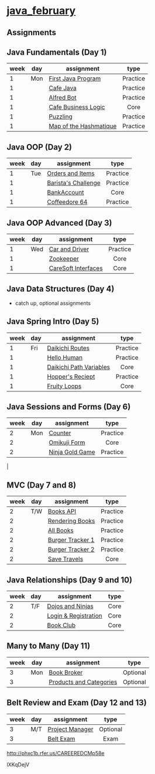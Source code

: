 # [java_february](https://www.tylermaxwell.co/java_february/)

## Assignments

## Java Fundamentals (Day 1)


| week | day |  assignment                                                                                | type     |
|------|-----|--------------------------------------------------------------------------------------------|:--------:|
| 1    | Mon | [First Java Program](/assignments_java/fundamentals/firstJavaProgram/README.md)            | Practice |
| 1    |     | [Cafe Java](/assignments_java/fundamentals/cafeJava/README.md)                             | Practice |
| 1    |     | [Alfred Bot](/assignments_java/fundamentals/alfredBot/README.md)                           | Practice |
| 1    |     | [Cafe Business Logic](/assignments_java/fundamentals/cafeBusinessLogic/README.md)          | Core     |
| 1    |     | [Puzzling](/assignments_java/fundamentals/puzzling/README.md)                              | Practice |
| 1    |     | [Map of the Hashmatique](/assignments_java/fundamentals/mapHashmatique/README.md)          | Practice |


## Java OOP (Day 2)

| week | day |  assignment                                                                                | type     |
|------|-----|--------------------------------------------------------------------------------------------|:--------:|
| 1    | Tue | [Orders and Items](/assignments_java/oop/oopBasic/ordersAndItems/README.md)                | Practice |
| 1    |     | [Barista's Challenge](/assignments_java/oop/oopBasic/baristasChallenge/README.md)          | Practice |
| 1    |     | [BankAccount](/assignments_java/oop/oopBasic/bankAccount/README.md)                        |     Core |
| 1    |     | [Coffeedore 64](/assignments_java/oop/oopBasic/coffeedore64/README.md)                     | Practice |


## Java OOP Advanced (Day 3)

| week | day |  assignment                                                                                | type     |
|------|-----|--------------------------------------------------------------------------------------------|:--------:|
| 1    | Wed | [Car and Driver](/assignments_java/oop/oopAdvanced/carAndDriver/README.md)	              | Practice |
| 1    |     | [Zookeeper](/assignments_java/oop/oopAdvanced/zookeeper/README.md)                         |     Core |
| 1    |     | [CareSoft Interfaces](/assignments_java/oop/oopAdvanced/careSoftInterfaces/README.md)      |     Core |


## Java Data Structures (Day 4)
- catch up, optional assignments


## Java Spring Intro (Day 5)

| week | day |  assignment                                                                                      | type     |
|------|-----|--------------------------------------------------------------------------------------------------|:--------:|
| 1    | Fri | [Daikichi Routes](/assignments_java/spring/springIntro/daikichiroutes/README.md)	                | Practice |
| 1    |     | [Hello Human](/assignments_java/spring/springIntro/hellohuman/README.md)                         | Practice |
| 1    |     | [Daikichi Path Variables](/assignments_java/spring/springIntro/daikichipathvariables/README.md)  |     Core |
| 1    |     | [Hopper's Reciept](/assignments_java/spring/springIntro/hoppersreceipt/README.md)                | Practice |
| 1    |     | [Fruity Loops](/assignments_java/spring/springIntro/fruityloops/README.md)                       |     Core |


## Java Sessions and Forms (Day 6)

| week | day |  assignment                                                                                | type     |
|------|-----|--------------------------------------------------------------------------------------------|:--------:|
| 2    | Mon | [Counter](/assignments_java/spring/springIntro/counter/README.md)                          | Practice |
| 2    |     | [Omikuji Form](/assignments_java/spring/springIntro/omikujiform/README.md)                 |     Core |
| 2    |     | [Ninja Gold Game](NinjaGoldGame)	                 | Practice |
|


## MVC (Day 7 and 8)

| week | day |  assignment                                                                                | type     |
|------|-----|--------------------------------------------------------------------------------------------|:--------:|
| 2    | T/W | [Books API](BooksApi)	                         | Practice |
| 2    |     | [Rendering Books](RenderingBooks)	             | Practice |
| 2    |     | [All Books](AllBooks)	                         | Practice |
| 2    |     | [Burger Tracker 1]()	                 | Practice |
| 2    |     | [Burger Tracker 2]()	                 | Practice |
| 2    |     | [Save Travels](SaveTravels)	                     | Core     |


## Java Relationships (Day 9 and 10)

| week | day |  assignment                                                                                | type     |
|------|-----|--------------------------------------------------------------------------------------------|:--------:|
| 2    | T/F | [Dojos and Ninjas](DojosAndNinjas)                | Core     |
| 2    |     | [Login & Registration](LoginRegistration)         | Core     |
| 2    |     | [Book Club](BookClub)	                         | Core     |



## Many to Many (Day 11)

| week | day |  assignment                                                                                | type     |
|------|-----|--------------------------------------------------------------------------------------------|:--------:|
| 3    | Mon | [Book Broker](BookBroker)	                     | Optional |
| 3    |     | [Products and Categories](ProductsAndCategories)	 | Optional |


## Belt Review and Exam (Day 12 and 13)

| week | day |  assignment                                                                                | type     |
|------|-----|--------------------------------------------------------------------------------------------|:--------:|
| 3    | M/T | [Project Manager](ProjectManager)	             | Optional |
| 3    |     | [Belt Exam](BeltExam)                             |     Exam |





http://phxc1b.rfer.us/CAREEREDCMp58e


lXKqDejV